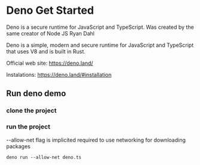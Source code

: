 # Deno Get Started

Deno is a secure runtime for JavaScript and TypeScript. Was created by the same creator of Node JS Ryan Dahl

Deno is a simple, modern and secure runtime for JavaScript and TypeScript that uses V8 and is built in Rust.

Official web site: https://deno.land/

Instalations: https://deno.land/#installation


## Run deno demo

### clone the project

### run the project

--allow-net flag is implicited required to use networking for downloading packages 

```deno run --allow-net deno.ts```